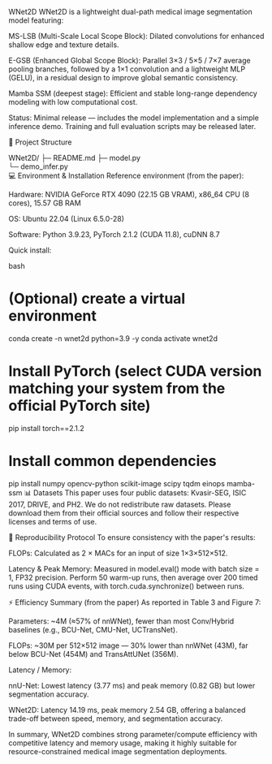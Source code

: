WNet2D
WNet2D is a lightweight dual-path medical image segmentation model featuring:

MS-LSB (Multi-Scale Local Scope Block): Dilated convolutions for enhanced shallow edge and texture details.

E-GSB (Enhanced Global Scope Block): Parallel 3×3 / 5×5 / 7×7 average pooling branches, followed by a 1×1 convolution and a lightweight MLP (GELU), in a residual design to improve global semantic consistency.

Mamba SSM (deepest stage): Efficient and stable long-range dependency modeling with low computational cost.

Status: Minimal release — includes the model implementation and a simple inference demo. Training and full evaluation scripts may be released later.

📂 Project Structure

WNet2D/
├─ README.md
├─ model.py    
└─ demo_infer.py     
💻 Environment & Installation
Reference environment (from the paper):

Hardware: NVIDIA GeForce RTX 4090 (22.15 GB VRAM), x86_64 CPU (8 cores), 15.57 GB RAM

OS: Ubuntu 22.04 (Linux 6.5.0-28)

Software: Python 3.9.23, PyTorch 2.1.2 (CUDA 11.8), cuDNN 8.7

Quick install:

bash

# (Optional) create a virtual environment
conda create -n wnet2d python=3.9 -y
conda activate wnet2d

# Install PyTorch (select CUDA version matching your system from the official PyTorch site)
pip install torch==2.1.2

# Install common dependencies
pip install numpy opencv-python scikit-image scipy tqdm einops mamba-ssm
📊 Datasets
This paper uses four public datasets: Kvasir-SEG, ISIC 2017, DRIVE, and PH2.
We do not redistribute raw datasets. Please download them from their official sources and follow their respective licenses and terms of use.

📏 Reproducibility Protocol
To ensure consistency with the paper's results:

FLOPs: Calculated as 2 × MACs for an input of size 1×3×512×512.

Latency & Peak Memory: Measured in model.eval() mode with batch size = 1, FP32 precision. Perform 50 warm-up runs, then average over 200 timed runs using CUDA events, with torch.cuda.synchronize() between runs.

⚡ Efficiency Summary (from the paper)
As reported in Table 3 and Figure 7:

Parameters: ~4M (≈57% of nnWNet), fewer than most Conv/Hybrid baselines (e.g., BCU-Net, CMU-Net, UCTransNet).

FLOPs: ~30M per 512×512 image — 30% lower than nnWNet (43M), far below BCU-Net (454M) and TransAttUNet (356M).

Latency / Memory:

nnU-Net: Lowest latency (3.77 ms) and peak memory (0.82 GB) but lower segmentation accuracy.

WNet2D: Latency 14.19 ms, peak memory 2.54 GB, offering a balanced trade-off between speed, memory, and segmentation accuracy.

In summary, WNet2D combines strong parameter/compute efficiency with competitive latency and memory usage, making it highly suitable for resource-constrained medical image segmentation deployments.
